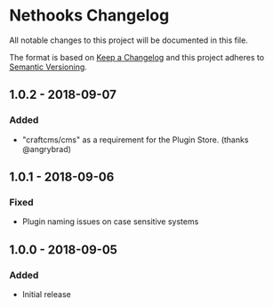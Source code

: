 # Nethooks Changelog

All notable changes to this project will be documented in this file.

The format is based on [Keep a Changelog](http://keepachangelog.com/) and this project adheres to [Semantic Versioning](http://semver.org/).

## 1.0.2 - 2018-09-07
### Added
- "craftcms/cms" as a requirement for the Plugin Store. (thanks @angrybrad)

## 1.0.1 - 2018-09-06
### Fixed
- Plugin naming issues on case sensitive systems

## 1.0.0 - 2018-09-05
### Added
- Initial release

